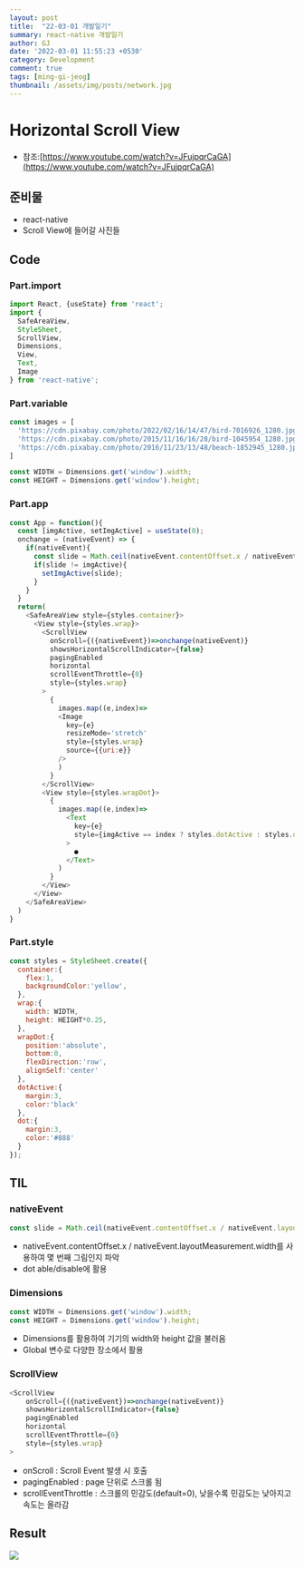 ```yaml
---
layout: post
title:  "22-03-01 개발일기"
summary: react-native 개발일기
author: GJ
date: '2022-03-01 11:55:23 +0530'
category: Development
comment: true
tags: [ming-gi-jeog]
thumbnail: /assets/img/posts/network.jpg
---
```


# Horizontal Scroll View
- 참조:[https://www.youtube.com/watch?v=JFujpqrCaGA](https://www.youtube.com/watch?v=JFujpqrCaGA)

## 준비물
- react-native
- Scroll View에 들어갈 사진들

## Code

### Part.import

```js
import React, {useState} from 'react';
import {
  SafeAreaView,
  StyleSheet,
  ScrollView,
  Dimensions,
  View,
  Text,
  Image
} from 'react-native';
```

### Part.variable

```js
const images = [
  'https://cdn.pixabay.com/photo/2022/02/16/14/47/bird-7016926_1280.jpg',
  'https://cdn.pixabay.com/photo/2015/11/16/16/28/bird-1045954_1280.jpg',
  'https://cdn.pixabay.com/photo/2016/11/23/13/48/beach-1852945_1280.jpg'
]

const WIDTH = Dimensions.get('window').width;
const HEIGHT = Dimensions.get('window').height;
```

### Part.app

```js
const App = function(){
  const [imgActive, setImgActive] = useState(0);
  onchange = (nativeEvent) => {
    if(nativeEvent){
      const slide = Math.ceil(nativeEvent.contentOffset.x / nativeEvent.layoutMeasurement.width);
      if(slide != imgActive){
        setImgActive(slide);
      }
    }
  }
  return(
    <SafeAreaView style={styles.container}>
      <View style={styles.wrap}>
        <ScrollView
          onScroll={({nativeEvent})=>onchange(nativeEvent)}
          showsHorizontalScrollIndicator={false}
          pagingEnabled
          horizontal
          scrollEventThrottle={0}
          style={styles.wrap}
        >
          {
            images.map((e,index)=>
            <Image
              key={e}
              resizeMode='stretch'
              style={styles.wrap}
              source={{uri:e}}
            />
            )
          }
        </ScrollView>
        <View style={styles.wrapDot}>
          {
            images.map((e,index)=>
              <Text
                key={e}
                style={imgActive == index ? styles.dotActive : styles.dot}
              >
                ●
              </Text>
            )
          }
        </View>
      </View>
    </SafeAreaView>
  )
}
```

### Part.style

```js
const styles = StyleSheet.create({
  container:{
    flex:1,
    backgroundColor:'yellow',
  },
  wrap:{
    width: WIDTH,
    height: HEIGHT*0.25,
  },
  wrapDot:{
    position:'absolute',
    bottom:0,
    flexDirection:'row',
    alignSelf:'center'
  },
  dotActive:{
    margin:3,
    color:'black'
  },
  dot:{
    margin:3,
    color:'#888'
  }
});
```

## TIL

### nativeEvent

```js
const slide = Math.ceil(nativeEvent.contentOffset.x / nativeEvent.layoutMeasurement.width);
```

- nativeEvent.contentOffset.x / nativeEvent.layoutMeasurement.width를 사용하여 몇 번째 그림인지 파악
- dot able/disable에 활용

### Dimensions

```js
const WIDTH = Dimensions.get('window').width;
const HEIGHT = Dimensions.get('window').height;
```

- Dimensions를 활용하여 기기의 width와 height 값을 불러옴
- Global 변수로 다양한 장소에서 활용

### ScrollView

```js
<ScrollView
    onScroll={({nativeEvent})=>onchange(nativeEvent)}
    showsHorizontalScrollIndicator={false}
    pagingEnabled
    horizontal
    scrollEventThrottle={0}
    style={styles.wrap}
>
```

- onScroll : Scroll Event 발생 시 호출
- pagingEnabled : page 단위로 스크롤 됨
- scrollEventThrottle : 스크롤의 민감도(default=0), 낮을수록 민감도는 낮아지고 속도는 올라감

## Result
<img src="https://github.com/sohn0356-git/sohn0356-git.github.io/blob/master/assets/img/posts/220301_diary_01.png?raw=true">
